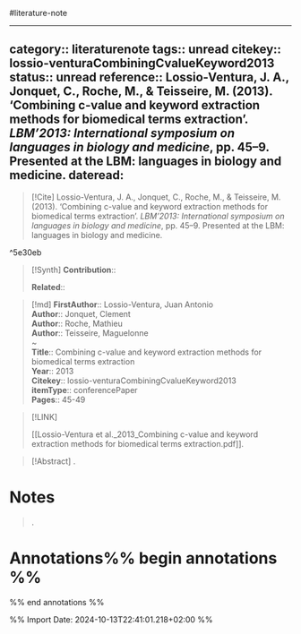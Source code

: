#literature-note 

---
category:: literaturenote
tags:: unread
citekey:: lossio-venturaCombiningCvalueKeyword2013
status:: unread
reference:: Lossio-Ventura, J. A., Jonquet, C., Roche, M., & Teisseire, M. (2013). ‘Combining c-value and keyword extraction methods for biomedical terms extraction’. _LBM’2013: International symposium on languages in biology and medicine_, pp. 45–9. Presented at the LBM: languages in biology and medicine.
dateread:
---

> [!Cite]
> Lossio-Ventura, J. A., Jonquet, C., Roche, M., & Teisseire, M. (2013). ‘Combining c-value and keyword extraction methods for biomedical terms extraction’. _LBM’2013: International symposium on languages in biology and medicine_, pp. 45–9. Presented at the LBM: languages in biology and medicine.

^5e30eb

>[!Synth]
>**Contribution**:: 
>
>**Related**:: 
>

>[!md]
> **FirstAuthor**:: Lossio-Ventura, Juan Antonio  
> **Author**:: Jonquet, Clement  
> **Author**:: Roche, Mathieu  
> **Author**:: Teisseire, Maguelonne  
~    
> **Title**:: Combining c-value and keyword extraction methods for biomedical terms extraction  
> **Year**:: 2013   
> **Citekey**:: lossio-venturaCombiningCvalueKeyword2013  
> **itemType**:: conferencePaper   
> **Pages**:: 45-49    

> [!LINK] 
>
> [[Lossio-Ventura et al._2013_Combining c-value and keyword extraction methods for biomedical terms extraction.pdf]].

> [!Abstract]
>.
> 
# Notes
>.


# Annotations%% begin annotations %%


%% end annotations %%

%% Import Date: 2024-10-13T22:41:01.218+02:00 %%
